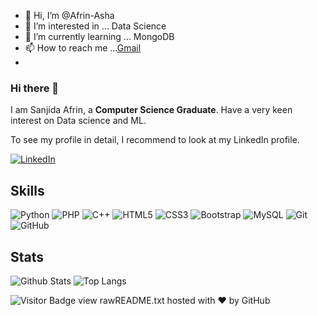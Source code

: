 - 👋 Hi, I’m @Afrin-Asha
- 👀 I’m interested in ... Data Science
- 🌱 I’m currently learning ... MongoDB
- 📫 How to reach me ...[Gmail](afrinasha217@gmail.com)
- <!-- 💞️ I’m looking to collaborate on ...--->


### Hi there 👋

I am Sanjida Afrin, a **Computer Science Graduate**. Have a very keen interest on Data science and ML.

To see my profile in detail, I recommend to look at my LinkedIn profile.

[![LinkedIn](https://img.shields.io/badge/linkedin-%230077B5.svg?style=for-the-badge&logo=linkedin&logoColor=white)](https://www.linkedin.com/in/sanjida-afrin/)


## Skills


![Python](https://img.shields.io/badge/-Python-black?style=flat-square&logo=Python)
![PHP](https://img.shields.io/badge/-Php-black?style=flat-square&logo=Php)
![C++](https://img.shields.io/badge/-C++-00599C?style=flat-square&logo=c)
![HTML5](https://img.shields.io/badge/-HTML5-E34F26?style=flat-square&logo=html5&logoColor=white)
![CSS3](https://img.shields.io/badge/-CSS3-1572B6?style=flat-square&logo=css3)
![Bootstrap](https://img.shields.io/badge/-Bootstrap-563D7C?style=flat-square&logo=bootstrap)
![MySQL](https://img.shields.io/badge/-MySQL-black?style=flat-square&logo=mysql)
![Git](https://img.shields.io/badge/-Git-black?style=flat-square&logo=git)
![GitHub](https://img.shields.io/badge/-GitHub-181717?style=flat-square&logo=github)



## Stats

![Github Stats](https://github-readme-stats.vercel.app/api?username=Afrin-Asha&count_private=true&show_icons=true&include_all_commits=true&theme=prussian&layout=compact)
![Top Langs](https://github-readme-stats.vercel.app/api/top-langs/?username=Afrin-Asha&hide=TeX&layout=compact&theme=prussian)

![Visitor Badge](https://visitor-badge.laobi.icu/badge?page_id=Afrin-Asha.Afrin-Asha)
view rawREADME.txt hosted with ❤ by GitHub

<!---
Afrin-Asha/Afrin-Asha is a ✨ special ✨ repository because its `README.md` (this file) appears on your GitHub profile.
You can click the Preview link to take a look at your changes.
--->
